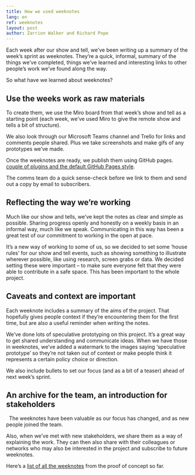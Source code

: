 ```yaml
---
title: How we used weeknotes
lang: en
ref: weeknotes
layout: post
author: Zarrion Walker and Richard Pope
---
```


Each week after our show and tell, we’ve been writing up a summary of the week’s sprint as weeknotes. They’re a quick, informal, summary of the things we’ve completed, things we’ve learned and interesting links to other people’s work we’ve found along the way. 

So what have we learned about weeknotes? 

## Use the weeks work as raw materials

To create them, we use the Miro board from that week’s show and tell as a starting point (each week, we’ve used Miro to give the remote show and tells a bit of structure). 

We also look through our Microsoft Teams channel and Trello for links and comments people shared. Plus we take screenshots and make gifs of any prototypes we’ve made.

Once the weeknotes are ready, we publish them using GitHub pages. [couple of plugins and the default GitHub Pages style](https://github.com/welsh-revenue-authority/weeknotes/blob/main/_config.yml). 

The comms team do a quick sense-check before we link to them and send out a copy by email to subscribers.

## Reflecting the way we’re working 

Much like our show and tells, we’ve kept the notes as clear and simple as possible. Sharing progress openly and honestly on a weekly basis in an informal way, much like we speak. 
Communicating in this way has been a great test of our commitment to working in the open at pace. 

It’s a new way of working to some of us, so we decided to set some ‘house rules’ for our show and tell events, such as showing something to illustrate wherever possible, like using research, screen grabs or data. We decided setting these were important – to make sure everyone felt that they were able to contribute in a safe space. This has been important to the whole project. 

## Caveats and context are important 

Each weeknote includes a summary of the aims of the project. That hopefully gives people context if they’re encountering them for the first time, but are also a useful reminder when writing the notes. 

We’ve done lots of speculative prototyping on this project. It’s a great way to get shared understanding and communicate ideas. When we have those in weeknotes, we’ve added a watermark to the images saying ‘speculative prototype’ so they’re not taken out of context or make people think it represents a certain policy choice or direction.

We also include bullets to set our focus (and as a bit of a teaser) ahead of next week’s sprint.

## An archive for the team, an introduction for stakeholders
 
The weeknotes have been valuable as our focus has changed, and as new people joined the team. 

Also, when we’ve met with new stakeholders, we share them as a way of explaining the work. They can then also share with their colleagues or networks who may also be interested in the project and subscribe to future weeknotes.

Here’s a [list of all the weeknotes](https://welsh-revenue-authority.github.io/weeknotes/property-data-poc/) from the proof of concept so far.